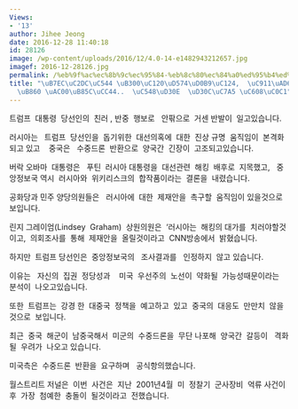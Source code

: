 ```yaml
---
Views:
- '13'
author: Jihee Jeong
date: 2016-12-28 11:40:18
id: 28126
image: /wp-content/uploads/2016/12/4.0-14-e1482943212657.jpg
imagef: 2016-12-28126.jpg
permalink: /%eb%9f%ac%ec%8b%9c%ec%95%84-%eb%8c%80%ec%84%a0%ed%95%b4%ed%82%b9%ec%84%a4-%ec%a4%91%ea%b5%ad-%eb%af%b8-%eb%93%9c%eb%a1%a0-%ea%b0%80%eb%a1%9c%ec%b1%84-%ec%95%88%ed%8c%8e-%ed%8c%8c%ec%9e%a5/
title: "\uB7EC\uC2DC\uC544 \uB300\uC120\uD574\uD0B9\uC124,  \uC911\uAD6D \uBBF8 \uB4DC\
  \uB860 \uAC00\uB85C\uCC44..  \uC548\uD30E  \uD30C\uC7A5 \uC608\uC0C1"
---
```


트럼프  대통령  당선인의  친러 , 반중  행보로   안팎으로  거센 반발이  일고있습니다.

러시아는   트럼프  당선인을  돕기위한  대선의혹에  대한  진상 규명  움직임이  본격화되고 있고    중국은   수중드론  반환으로  양국간  긴장이  고조되고있습니다.

버락 오바마  대통령은   푸틴  러시아 대통령을  대선관련  해킹  배후로  지목했고,   중앙정보국 역시  러시아와  위키리스크의  합작품이라는  결론을  내렸습니다.

공화당과 민주 양당의원들은   러시아에  대한  제재안을  촉구할  움직임이 있을것으로  보입니다.

린지 그레이엄(Lindsey  Graham)  상원의원은  ‘러시아는  해킹의 대가를  치러야할것이고,  의회조사를  통해  제재안을  올릴것이라고  CNN방송에서  밝혔습니다.

하지만  트럼프 당선인은  중앙정보국의   조사결과를   인정하지  않고 있습니다.

이유는   자신의  집권  정당성과    미국  우선주의  노선이  약화될  가능성때문이라는  분석이  나오고있습니다.

또한  트럼프는  강경 한  대중국  정책을  예고하고  있고  중국의  대응도  만만치  않을것으로  보입니다.

최근  중국  해군이  남중국해서  미군의  수중드론을  무단 나포해  양국간  갈등이   격화될  우려가  나오고 있습니다.

미국측은  수중드론  반환을  요구하며   공식항의했습니다.

월스트리트 저널은  이번  사건은  지난  2001년4월  미  정찰기  군사장비  억류 사건이후  가장  첨예한  충돌이  될것이라고  전했습니다.

&nbsp;